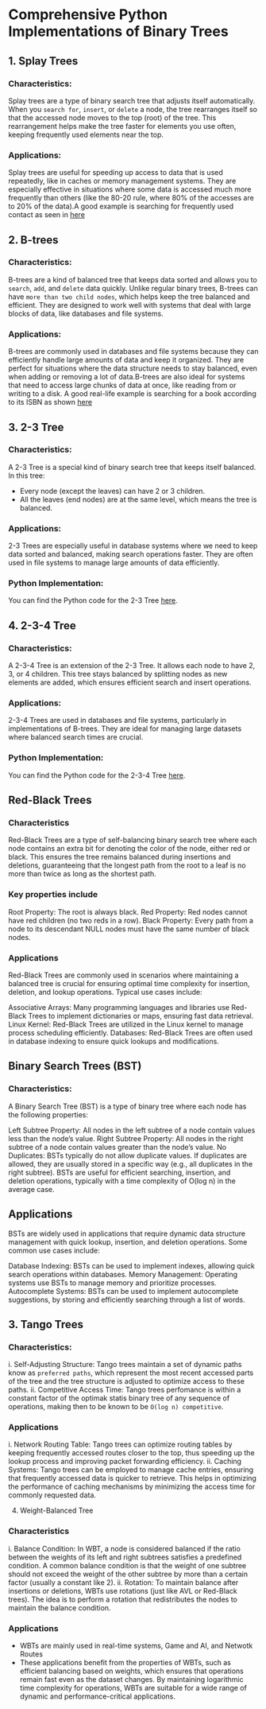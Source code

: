 # Comprehensive Python Implementations of Binary Trees

## 1. Splay Trees

### Characteristics:

Splay trees are a type of binary search tree that adjusts itself automatically.
When you `search for`, `insert`, or `delete` a node, the tree rearranges itself so that the accessed node moves to the top (root) of the tree.
This rearrangement helps make the tree faster for elements you use often, keeping frequently used elements near the top.

### Applications:

Splay trees are useful for speeding up access to data that is used repeatedly, like in caches or memory management systems.
They are especially effective in situations where some data is accessed much more frequently than others (like the 80-20 rule, where 80% of the accesses are to 20% of the data).A good example is searching for frequently used contact as seen in [here](splay-tree.py)

## 2. B-trees

### Characteristics:

B-trees are a kind of balanced tree that keeps data sorted and allows you to `search`, `add`, and `delete` data quickly.
Unlike regular binary trees, B-trees can have `more than two child nodes`, which helps keep the tree balanced and efficient.
They are designed to work well with systems that deal with large blocks of data, like databases and file systems.

### Applications:

B-trees are commonly used in databases and file systems because they can efficiently handle large amounts of data and keep it organized.
They are perfect for situations where the data structure needs to stay balanced, even when adding or removing a lot of data.B-trees are also ideal for systems that need to access large chunks of data at once, like reading from or writing to a disk. A good real-life example is searching for a book according to its ISBN as shown [here](b-tree.py)


## 3. 2-3 Tree

### Characteristics:

A 2-3 Tree is a special kind of binary search tree that keeps itself balanced. In this tree:

- Every node (except the leaves) can have 2 or 3 children.
- All the leaves (end nodes) are at the same level, which means the tree is balanced.

### Applications:

2-3 Trees are especially useful in database systems where we need to keep data sorted and balanced, making search operations faster. They are often used in file systems to manage large amounts of data efficiently.

### Python Implementation:

You can find the Python code for the 2-3 Tree [here](two_three_tree.py).

## 4. 2-3-4 Tree

### Characteristics:

A 2-3-4 Tree is an extension of the 2-3 Tree. It allows each node to have 2, 3, or 4 children. This tree stays balanced by splitting nodes as new elements are added, which ensures efficient search and insert operations.

### Applications:

2-3-4 Trees are used in databases and file systems, particularly in implementations of B-trees. They are ideal for managing large datasets where balanced search times are crucial.

### Python Implementation:

You can find the Python code for the 2-3-4 Tree [here](two_three_four_tree.py).

## Red-Black Trees

### Characteristics
Red-Black Trees are a type of self-balancing binary search tree where each node contains an extra bit for denoting the color of the node, either red or black. This ensures the tree remains balanced during insertions and deletions, guaranteeing that the longest path from the root to a leaf is no more than twice as long as the shortest path.

### Key properties include

Root Property: The root is always black.
Red Property: Red nodes cannot have red children (no two reds in a row).
Black Property: Every path from a node to its descendant NULL nodes must have the same number of black nodes.

### Applications
Red-Black Trees are commonly used in scenarios where maintaining a balanced tree is crucial for ensuring optimal time complexity for insertion, deletion, and lookup operations. Typical use cases include:

Associative Arrays: Many programming languages and libraries use Red-Black Trees to implement dictionaries or maps, ensuring fast data retrieval.
Linux Kernel: Red-Black Trees are utilized in the Linux kernel to manage process scheduling efficiently.
Databases: Red-Black Trees are often used in database indexing to ensure quick lookups and modifications.


## Binary Search Trees (BST)

### Characteristics:
A Binary Search Tree (BST) is a type of binary tree where each node has the following properties:

Left Subtree Property: All nodes in the left subtree of a node contain values less than the node’s value.
Right Subtree Property: All nodes in the right subtree of a node contain values greater than the node’s value.
No Duplicates: BSTs typically do not allow duplicate values. If duplicates are allowed, they are usually stored in a specific way (e.g., all duplicates in the right subtree).
BSTs are useful for efficient searching, insertion, and deletion operations, typically with a time complexity of O(log n) in the average case.

## Applications
BSTs are widely used in applications that require dynamic data structure management with quick lookup, insertion, and deletion operations. Some common use cases include:

Database Indexing: BSTs can be used to implement indexes, allowing quick search operations within databases.
Memory Management: Operating systems use BSTs to manage memory and prioritize processes.
Autocomplete Systems: BSTs can be used to implement autocomplete suggestions, by storing and efficiently searching through a list of words.


## 3. Tango Trees
### Characteristics:
i. Self-Adjusting Structure: Tango trees maintain a set of dynamic paths know as `preferred paths`, which represent the most recent accessed parts of the tree and the tree structure is adjusted to optimize access to these paths.
ii. Competitive Access Time: Tango trees perfomance is within a constant factor of the optimak statis binary tree of any sequence of operations, making then to be known to be `O(log n) competitive`.

### Applications
i. Network Routing Table: Tango trees can optimize routing tables by keeping frequently accessed routes closer to the top, thus speeding up the lookup process and improving packet forwarding efficiency.
ii. Caching Systems: Tango trees can be employed to manage cache entries, ensuring that frequently accessed data is quicker to retrieve. This helps in optimizing the performance of caching mechanisms by minimizing the access time for commonly requested data.

4. Weight-Balanced Tree
### Characteristics
i. Balance Condition: In WBT, a node is considered balanced if the ratio between the weights of its left and right subtrees satisfies a predefined condition. A common balance condition is that the weight of one subtree should not exceed the weight of the other subtree by more than a certain factor (usually a constant like 2).
ii. Rotation: To maintain balance after insertions or deletions, WBTs use rotations (just like AVL or Red-Black trees). The idea is to perform a rotation that redistributes the nodes to maintain the balance condition.

### Applications

- WBTs are mainly used in real-time systems, Game and AI, and Netwotk Routes
- These applications benefit from the properties of WBTs, such as efficient balancing based on weights, which ensures that operations remain fast even as the dataset changes. By maintaining logarithmic time complexity for operations, WBTs are suitable for a wide range of dynamic and performance-critical applications.